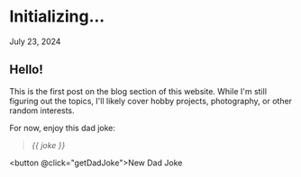 # Initializing...

July 23, 2024

## Hello!

This is the first post on the blog section of this website.
While I'm still figuring out the topics, I'll likely cover hobby projects, photography, or other random interests.

For now, enjoy this dad joke:

> <em id="dadjoke">{{ joke }}</em>

<script setup>
import { ref, onMounted } from 'vue';

const joke = ref('');

function getDadJoke() {
  fetch('https://icanhazdadjoke.com/', {
    headers: {
      'Accept': 'application/json'
    }
  })
  .then(res => res.json())
  .then(data => {
    joke.value = data.joke;
  });
}

onMounted(() => {
  getDadJoke();
});
</script>

<button @click="getDadJoke">New Dad Joke</button>
